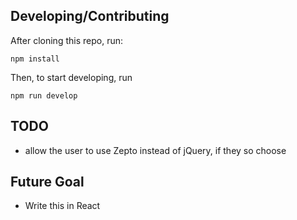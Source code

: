 ## Developing/Contributing

After cloning this repo, run:

```shell
npm install
```

Then, to start developing, run

```shell
npm run develop
```

## TODO

- allow the user to use Zepto instead of jQuery, if they so choose

## Future Goal

- Write this in React